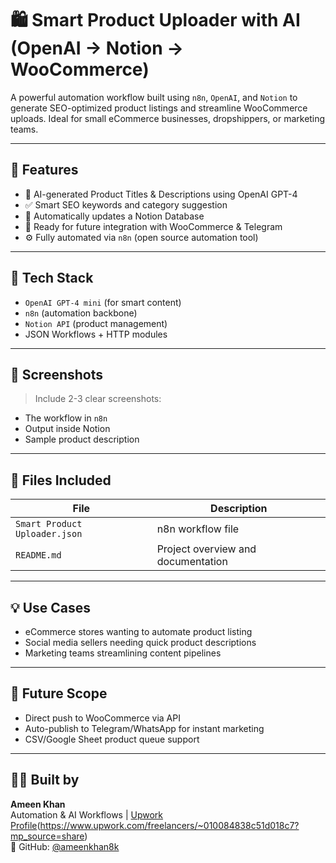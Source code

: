 # 🛍️ Smart Product Uploader with AI (OpenAI → Notion → WooCommerce)

A powerful automation workflow built using `n8n`, `OpenAI`, and `Notion` to generate SEO-optimized product listings and streamline WooCommerce uploads. Ideal for small eCommerce businesses, dropshippers, or marketing teams.

---

## 🚀 Features

- 🧠 AI-generated Product Titles & Descriptions using OpenAI GPT-4
- ✅ Smart SEO keywords and category suggestion
- 📝 Automatically updates a Notion Database
- 🛒 Ready for future integration with WooCommerce & Telegram
- ⚙️ Fully automated via `n8n` (open source automation tool)

---

## 🧠 Tech Stack

- `OpenAI GPT-4 mini` (for smart content)
- `n8n` (automation backbone)
- `Notion API` (product management)
- JSON Workflows + HTTP modules

---

## 📸 Screenshots

> Include 2-3 clear screenshots:
- The workflow in `n8n`
- Output inside Notion
- Sample product description

---

## 📂 Files Included

| File                                | Description                            |
|-------------------------------------|----------------------------------------|
| `Smart Product Uploader.json`       | n8n workflow file                      |
| `README.md`                         | Project overview and documentation     |

---

## 💡 Use Cases

- eCommerce stores wanting to automate product listing
- Social media sellers needing quick product descriptions
- Marketing teams streamlining content pipelines

---

## 🔗 Future Scope

- Direct push to WooCommerce via API
- Auto-publish to Telegram/WhatsApp for instant marketing
- CSV/Google Sheet product queue support

---

## 👨‍💻 Built by

**Ameen Khan**  
Automation & AI Workflows | [Upwork Profile](#)(https://www.upwork.com/freelancers/~010084838c51d018c7?mp_source=share)  
🔗 GitHub: [@ameenkhan8k](https://github.com/ameenkhan8k)

